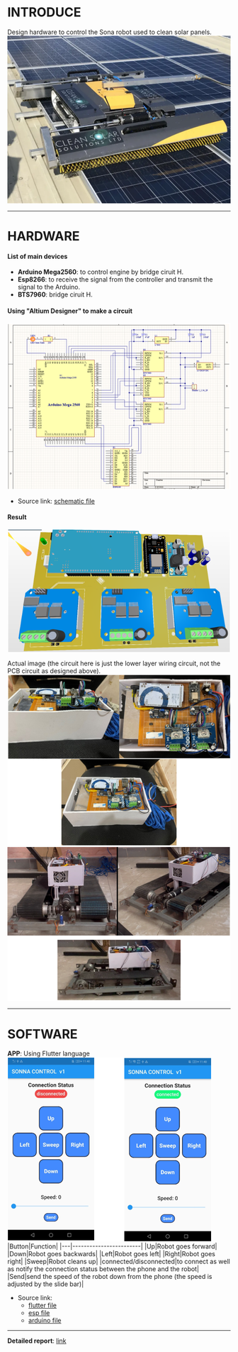 # INTRODUCE
Design hardware to control the Sona robot used to clean solar panels.
![example1](Images/img1.jpg)
***
# HARDWARE 
#### List of main devices
- **Arduino Mega2560**: to control engine by bridge ciruit H.
- **Esp8266**: to receive the signal from the controller and transmit the signal to the Arduino.
- **BTS7960**: bridge ciruit H.
#### Using "Altium Designer" to make a circuit
![example1](Images/pic1.png)
- Source link: [schematic file][1]

#### Result    
![example1](Images/pic2.png)

Actual image (the circuit here is just the lower layer wiring circuit, not the PCB circuit as designed above).
![example1](Images/pic3.png)
![example1](Images/pic4.png)
***
# SOFTWARE 
**APP**: Using Flutter language
![example1](Images/pic5.png)
|Button|Function|
|---|------------------------|
|Up|Robot goes forward|
|Down|Robot goes backwards|
|Left|Robot goes left|
|Right|Robot goes right|
|Sweep|Robot cleans up|
|connected/disconnected|to connect as well as notify the connection status between the phone and the robot|
|Send|send the speed of the robot down from the phone (the speed is adjusted by the slide bar)|
- Source link: 
  - [flutter file][2]
  - [esp file][3]
  - [arduino file][4]
***
**Detailed report**: [link][5]

[1]: <https://github.com/lhkhanh080720/Sona_Robot/tree/main/Schematic>
[2]: <https://github.com/lhkhanh080720/Sona_Robot/tree/main/Code%20V1/Code/(Main)%20Code/Flutter/flutter_application_1>
[3]: <https://github.com/lhkhanh080720/Sona_Robot/blob/main/Code%20V1/Code/(Main)%20Code/esp8266/esp8266.ino>
[4]: <https://github.com/lhkhanh080720/Sona_Robot/blob/main/Code%20V1/Code/(Main)%20Code/sona/sona.ino>
[5]: <https://github.com/lhkhanh080720/Sona_Robot/blob/main/Report/SONA%20ROBOT%20v1%20Document.docx>

